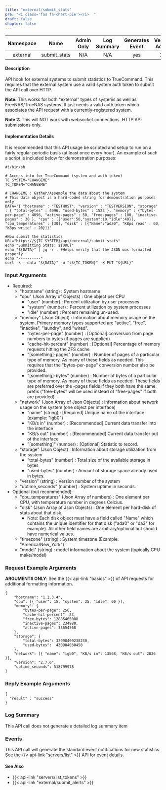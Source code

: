 ```yaml
---
title: "external/submit_stats"
pre: "<i class='fas fa-chart-pie'></i>	"
draft: false
chapter: false
---
```


| Namespace | Name | Admin Only | Log Summary | Generates Event | Version Added
|:----------------:|:--------:|:--------:|:--------:|:--------:|:---:|
| external | submit_stats | N/A | N/A | yes | 1.1 |

#### Description
API hook for external systems to submit statistics to TrueCommand. This requires that the external system use a valid system auth token to submit the API call over HTTP.

**Note:** This works for both "external" types of systems as well as FreeNAS/TrueNAS systems. It just needs a valid auth token which associates the API request with a currently-registered system.

**Note 2:** This will NOT work with websocket connections. HTTP API submissions only.


#### Implementation Details
It is recommended that this API usage be scripted and setup to run on a fairly regular periodic basis (at least once every hour). An example of such a script is included below for demonstration purposes:

```
#!/bin/sh

# Access info for TrueCommand (system and auth token)
TC_SYSTEM="CHANGEME"
TC_TOKEN="CHANGEME"

# CHANGEME : Gather/Assemble the data about the system 
# This data object is a hard-coded string for demonstration purposes only
DATA='{ "hostname" : "TESTHOST", "version" : "TESTVERSION", "storage" : { "total-bytes" : 4096, "used-bytes" : 1523 }, "memory" : {"bytes-per-page" : 4096, "active-pages" : 50, "free-pages" : 100, "inactive-pages" : 30 }, "cpu" : [{"user":50,"system":10,"idle":40}], "cpu_temperatures" : [30], "disk" : [{"Name":"ada0", "KBps read" : 60, "KBps write" : 20}]}'

#Now submit the statistics
URL="https://${TC_SYSTEM}/api/external/submit_stats"
echo "Submitting Stats: ${URL}"
echo "${DATA}" | jq -r . #Helps verify that the JSON was formatted properly
echo "----------"
curl -k --data "${DATA}" -u ":${TC_TOKEN}" -X PUT "${URL}"
```

### Input Arguments
* Required:
   * "hostname" (string) : System hostname
   * "cpu" (Json Array of Objects) : One object per CPU
      * "user" (number) : Percent utilization by user processes
      * "system" (number) : Percent utilization by system processes
      * "idle" (number) : Percent remaining un-used.   
   * "memory" (Json Object) : Information about memory usage on the system. Primary memory types supported are "active", "free", "inactive", "laundry", and "wired".
      * "bytes-per-page" (number) : [Optional] conversion from page numbers to bytes (if pages are supplied)
      * "cache-hit-percent" (number) : [Optional] Percentage of memory requests hitting the ZFS cache
      * "[something]-pages" (number) : Number of pages of a particular type of memory. As many of these fields as needed. This requires that the "bytes-per-page" conversion number also be provided.
      * "[something]-bytes" (number) : Number of bytes of a particular type of memory. As many of these fields as needed. These fields are preferred over the -pages fields if they both have the same prefix ("free-bytes" will be used instead of "free-pages" if both are provided).
   * "network" (Json Array of Json Objects) : Information about network usage on the system (one object per interface)
      * "name" (string) : [Required] Unique name of the interface (example: "igb0")
      * "KB/s in" (number) : [Recommended] Current data transfer into the interface
      * "KB/s out" (number) : [Recommended] Current data transfer out of the interface
      * "[something]" (number) : [Optional] Statistic to record.
   * "storage" (Json Object) : Information about storage utilization from the system
      * "total-bytes" (number) : Total size of the available storage in bytes
      * "used-bytes" (number) : Amount of storage space already used in bytes.
   * "version" (string) : Version number of the system
   * "uptime_seconds" (number) : System uptime in seconds.
* Optional (but recommended):
   * "cpu_temperatures" (Json Array of numbers) : One element per CPU, with temperature number in degrees Celcius.
   * "disk" (Json Array of Json Objects) : One element per hard-disk of stats about that disk. 
      * Note: Each disk object must have a field called "Name" which contains the unique identifier for that disk ("ada0" or "da3" for example). All other field names are arbitrary/optional but should have numerical values.
   * "timezone" (string) : System timezone (Example: "America/New_York")
   * "model" (string) : model information about the system (typically CPU make/model)

### Request Example Arguments
**ARGUMENTS ONLY**: See the {{< api-link "basics" >}} of API requests for additional formatting information.

```
{
    "hostname": "1.2.3.4",
    "cpu": [{ "user": 15, "system": 25, "idle": 60 }],
    "memory": {
        "bytes-per-page": 256,
        "cache-hit-percent": 23,
        "free-bytes": 12885465088
        "inactive-pages": 234980,
        "active-pages": 35654568
    },
    "storage": {
        "total-bytes": 32098409238230,
        "used-bytes":  430984030458
    },
    "network": [{ "name": "igb0", "KB/s in": 13568, "KB/s out": 2036 }],
    "version": "2.7.6",
    "uptime_seconds": 518799978
}
```

### Reply Example Arguments
```
{
  "result" : "success"
}
```
### Log Summary
This API call does not generate a detailed log summary item

### Events
This API call will generate the standard event notifications for new statistics. See the {{< api-link "servers/list" >}} API for event details.

#### See Also
* {{< api-link "servers/list_tokens" >}}
* {{< api-link "external/submit_alerts" >}}
